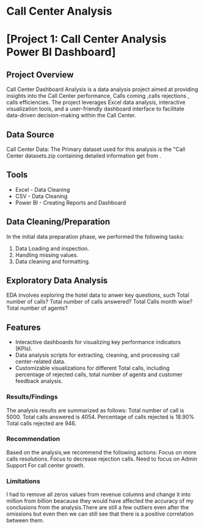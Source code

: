 # Call Center Analysis
# [Project 1: Call Center Analysis Power BI Dashboard]

 ## Project Overview
Call Center Dashboard Analysis is a data analysis project aimed at providing insights into the Call Center performance, Calls coming ,calls rejections , calls efficiencies. The project leverages Excel data analysis, interactive visualization tools, and a user-friendly dashboard interface to facilitate data-driven decision-making within the Call Center.

 ## Data Source
 Call Center Data: The Primary dataset used for this analysis is the "Call Center datasets.zip containing detailed information get from .

## Tools
- Excel - Data Cleaning
- CSV - Data Cleaning
- Power BI - Creating Reports and Dashboard
  
## Data Cleaning/Preparation
In the initial data preparation phase, we performed the following tasks:
1. Data Loading and inspection.
2. Handling missing values.
3. Data cleaning and formatting.

## Exploratory Data Analysis
EDA involves exploring the hotel data to anwer key questions, such
Total number of calls?
Total number of calls answered?
Total Calls month wise?
Total number of agents?

## Features
- Interactive dashboards for visualizing key performance indicators (KPIs).
- Data analysis scripts for extracting, cleaning, and processing call center-related data.
- Customizable visualizations for different Total calls, including percentage of rejected calls, total number of agents and customer feedback analysis.
  
### Results/Findings 
The analysis results are summarized as follows:
Total number of call is 5000.
Total calls answered is 4054.
Percentage of calls rejected is 18.90%
Total calls rejected are 946.
   
### Recommendation
Based on the analysis,we recommend the following actions:
Focus on more calls resolutions.
Focus to decrease rejection calls.
Need to focus on Admin Support For call center growth.

### Limitations
I had to remove all zeros values from revenue columns and change it into million from billion beacause they would have affected the accuracy of my conclusions from the analysis.There are still a few outliers even after the omissions but even then we can still see that there is a positive correlation between them.
 

  
